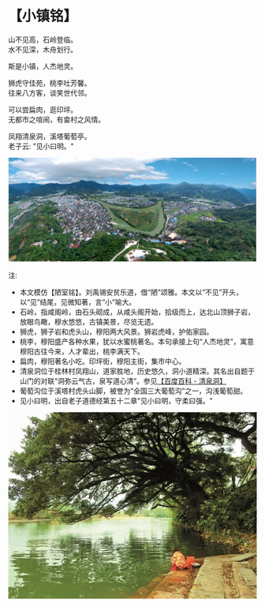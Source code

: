 # 【小镇铭】

山不见高，石岭登临。  
水不见深，木舟划行。

斯是小镇，人杰地灵。

狮虎守佳苑，桃李吐芳馨。  
往来八方客，谈笑世代邻。

可以尝扁肉，逛印坪。  
无都市之喧闹，有畲村之风情。

凤翔清泉洞，溪塔葡萄亭。  
老子云: "见小曰明。"  

![](004a.png)

注:

- 本文模仿【陋室铭】。刘禹锡安贫乐道，借“陋”颂雅。本文以“不见”开头，以“见”结尾，见微知著，言“小”喻大。
- 石岭，指咸阁岭，由石头砌成，从咸头阁开始，拾级而上，达北山顶狮子岩，放眼鸟瞰，穆水悠悠，古镇美景，尽览无遗。
- 狮虎，狮子岩和虎头山，穆阳两大风景。狮岩虎峰，护佑家园。
- 桃李，穆阳盛产各种水果，犹以水蜜桃著名。本句承接上句“人杰地灵”，寓意穆阳古往今来，人才辈出，桃李满天下。
- 扁肉，穆阳著名小吃。印坪街，穆阳主街，集市中心。
- 清泉洞位于桂林村凤翔山，道家胜地，历史悠久，洞小道精深。其名出自题于山门的对联“洞弥云气古，泉写道心清”。参见[【百度百科 - 清泉洞】](https://baike.baidu.com/item/%E6%B8%85%E6%B3%89%E6%B4%9E)
- 葡萄沟位于溪塔村虎头山脚，被誉为“全国三大葡萄沟”之一，沟浅葡萄甜。
- 见小曰明，出自老子道德经第五十二章"见小曰明，守柔曰强。"

![](004b.jpg)